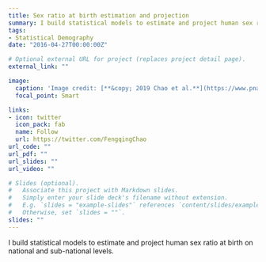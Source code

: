 ```yaml
---
title: Sex ratio at birth estimation and projection
summary: I build statistical models to estimate and project human sex ratio at birth on national and sub-national levels.
tags:
- Statistical Demography
date: "2016-04-27T00:00:00Z"

# Optional external URL for project (replaces project detail page).
external_link: ""

image:
  caption: 'Image credit: [**&copy; 2019 Chao et al.**](https://www.pnas.org/content/116/19/9303)'
  focal_point: Smart

links:
- icon: twitter
  icon_pack: fab
  name: Follow
  url: https://twitter.com/FengqingChao
url_code: ""
url_pdf: ""
url_slides: ""
url_video: ""

# Slides (optional).
#   Associate this project with Markdown slides.
#   Simply enter your slide deck's filename without extension.
#   E.g. `slides = "example-slides"` references `content/slides/example-slides.md`.
#   Otherwise, set `slides = ""`.
slides: ""
---
```


I build statistical models to estimate and project human sex ratio at birth on national and sub-national levels.
